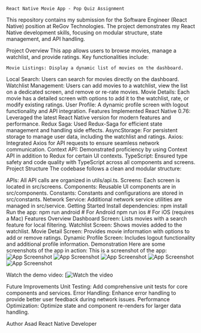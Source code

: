     React Native Movie App - Pop Quiz Assignment
This repository contains my submission for the Software Engineer (React Native) position at ReGov Technologies. The project demonstrates my React Native development skills, focusing on modular structure, state management, and API handling.

Project Overview
This app allows users to browse movies, manage a watchlist, and provide ratings. Key functionalities include:

    Movie Listings: Display a dynamic list of movies on the dashboard.
Local Search: Users can search for movies directly on the dashboard.
Watchlist Management: Users can add movies to a watchlist, view the list on a dedicated screen, and remove or re-rate movies.
Movie Details: Each movie has a detailed screen with options to add it to the watchlist, rate, or modify existing ratings.
User Profile: A dynamic profile screen with logout functionality and API integration.
Features Implemented
React Native 0.76: Leveraged the latest React Native version for modern features and performance.
Redux Saga: Used Redux-Saga for efficient state management and handling side effects.
AsyncStorage: For persistent storage to manage user data, including the watchlist and ratings.
Axios: Integrated Axios for API requests to ensure seamless network communication.
Context API: Demonstrated proficiency by using Context API in addition to Redux for certain UI contexts.
TypeScript: Ensured type safety and code quality with TypeScript across all components and screens.
Project Structure
The codebase follows a clean and modular structure:

APIs: All API calls are organized in utils/api.ts.
Screens: Each screen is located in src/screens.
Components: Reusable UI components are in src/components.
Constants: Constants and configurations are stored in src/constants.
Network Service: Additional network service utilities are managed in src/service.
Getting Started
Install dependencies:
npm install
Run the app:
npm run android   # For Android
npm run ios       # For iOS (requires a Mac)
Features Overview
Dashboard Screen: Lists movies with a search feature for local filtering.
Watchlist Screen: Shows movies added to the watchlist.
Movie Detail Screen: Provides movie information with options to add or remove ratings.
Dynamic Profile Screen: Includes logout functionality and additional profile information.
Demonstration
Here are some screenshots of the app in action:
This is a screenshot of the app:
![App Screenshot](https://drive.google.com/file/d/18TKw_1dGvS718mmCWDXyIO89OLedBn3X/view?usp=drive_link)
![App Screenshot](https://drive.google.com/file/d/1ZbxNPbiwAra1a19TLZJOnrH52pNYzz2Z/view?usp=drive_link)
![App Screenshot](https://drive.google.com/file/d/1lQipaaRupMZCUQPv9jlQ2_PzyT3TAhSf/view?usp=sharing)
![App Screenshot](https://drive.google.com/file/d/1YfGFyw0SzV8cFa5knS_sqp3yEuBVzfcE/view?usp=sharing)
![App Screenshot](https://drive.google.com/file/d/1_uviMHKmAmaiAZt2fN3WsTIseAR1N-Ex/view?usp=drive_link)

Watch the demo video:
[![Watch the video](https://drive.google.com/file/d/1LYUvM_TC0AujgOrNS9q2yK49F7i8uu7A/view?usp=drive_link)


Future Improvements
Unit Testing: Add comprehensive unit tests for core components and services.
Error Handling: Enhance error handling to provide better user feedback during network issues.
Performance Optimization: Optimize state and component re-renders for larger data handling.

Author
Asad
React Native Developer

